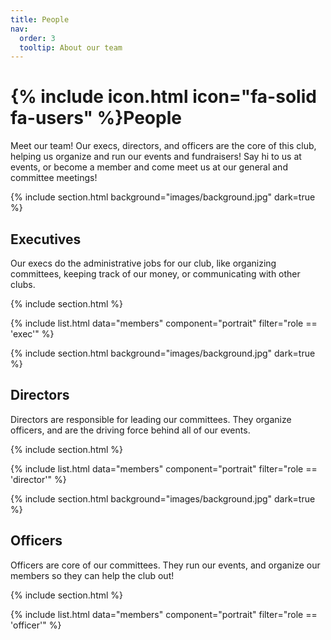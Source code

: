 ```yaml
---
title: People
nav:
  order: 3
  tooltip: About our team
---
```


# {% include icon.html icon="fa-solid fa-users" %}People

Meet our team! Our execs, directors, and officers are the core of this club, helping us organize and run our events and fundraisers! Say hi to us at events, or become a member and come meet us at our general and committee meetings!

{% include section.html background="images/background.jpg" dark=true %}

## Executives

Our execs do the administrative jobs for our club, like organizing committees, keeping track of our money, or communicating with other clubs.

{% include section.html %}

{% include list.html data="members" component="portrait" filter="role == 'exec'" %}

{% include section.html background="images/background.jpg" dark=true %}

## Directors

Directors are responsible for leading our committees. They organize officers, and are the driving force behind all of our events.

{% include section.html %}

{% include list.html data="members" component="portrait" filter="role == 'director'" %}

{% include section.html background="images/background.jpg" dark=true %}

## Officers

Officers are core of our committees. They run our events, and organize our members so they can help the club out!

{% include section.html %}

{% include list.html data="members" component="portrait" filter="role == 'officer'" %}


